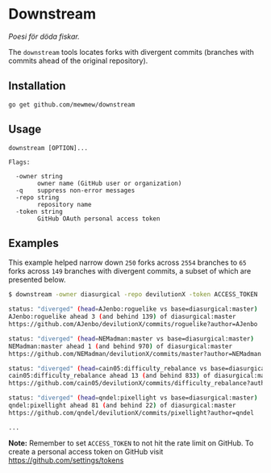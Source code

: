 # Downstream

*Poesi för döda fiskar.*

The `downstream` tools locates forks with divergent commits (branches with commits ahead of the original repository).

## Installation

```
go get github.com/mewmew/downstream
```

## Usage

```
downstream [OPTION]...

Flags:

  -owner string
        owner name (GitHub user or organization)
  -q    suppress non-error messages
  -repo string
        repository name
  -token string
        GitHub OAuth personal access token
```

## Examples

This example helped narrow down `250` forks across `2554` branches to `65` forks across `149` branches with divergent commits, a subset of which are presented below.

```bash
$ downstream -owner diasurgical -repo devilutionX -token ACCESS_TOKEN

status: "diverged" (head=AJenbo:roguelike vs base=diasurgical:master)
AJenbo:roguelike ahead 3 (and behind 139) of diasurgical:master
https://github.com/AJenbo/devilutionX/commits/roguelike?author=AJenbo

status: "diverged" (head=NEMadman:master vs base=diasurgical:master)
NEMadman:master ahead 1 (and behind 970) of diasurgical:master
https://github.com/NEMadman/devilutionX/commits/master?author=NEMadman

status: "diverged" (head=cain05:difficulty_rebalance vs base=diasurgical:master)
cain05:difficulty_rebalance ahead 13 (and behind 833) of diasurgical:master
https://github.com/cain05/devilutionX/commits/difficulty_rebalance?author=cain05

status: "diverged" (head=qndel:pixellight vs base=diasurgical:master)
qndel:pixellight ahead 81 (and behind 22) of diasurgical:master
https://github.com/qndel/devilutionX/commits/pixellight?author=qndel

...
```

**Note:** Remember to set `ACCESS_TOKEN` to not hit the rate limit on GitHub. To create a personal access token on GitHub visit https://github.com/settings/tokens
